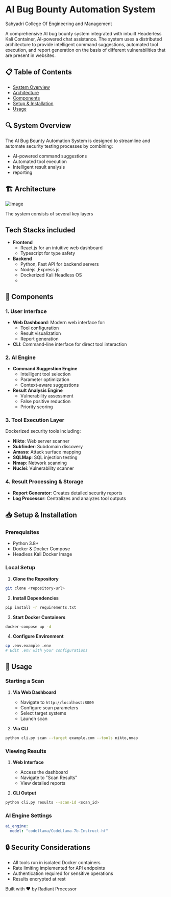 # AI Bug Bounty Automation System 

Sahyadri College Of Engineering and Management

A comprehensive AI bug bounty system integrated with inbuilt Headerless Kali Container, AI-powered chat assistance. The system uses a distributed architecture to provide intelligent command suggestions, automated tool execution, and report generation on the basis of different vulnerabilities that are present in websites.

## 📋 Table of Contents
- [System Overview](#-system-overview)
- [Architecture](#-architecture)
- [Components](#-components)
- [Setup & Installation](#-setup--installation)
- [Usage](#-usage)


## 🔍 System Overview

The AI Bug Bounty Automation System is designed to streamline and automate security testing processes by combining:
- AI-powered command suggestions
- Automated tool execution
- Intelligent result analysis
- reporting

## 🏗 Architecture
![image](https://github.com/user-attachments/assets/8dbece6a-3882-494a-ade7-1017ba0e0961)


The system consists of several key layers

## Tech Stacks included
- **Frontend**
   - React.js for an intuitive web dashboard
   - Typescript for type safety
- **Backend**
   - Python, Fast API for backend servers
   - Nodejs ,Express js
   - Dockerized Kali Headless OS
   - 
  

## 🔧 Components

### 1. User Interface
- **Web Dashboard**: Modern web interface for:
  - Tool configuration
  - Result visualization
  - Report generation
- **CLI**: Command-line interface for direct tool interaction

### 2. AI Engine
- **Command Suggestion Engine**
  - Intelligent tool selection
  - Parameter optimization
  - Context-aware suggestions
- **Result Analysis Engine**
  - Vulnerability assessment
  - False positive reduction
  - Priority scoring

### 3. Tool Execution Layer
Dockerized security tools including:
- **Nikto**: Web server scanner
- **Subfinder**: Subdomain discovery
- **Amass**: Attack surface mapping
- **SQLMap**: SQL injection testing
- **Nmap**: Network scanning
- **Nuclei**: Vulnerability scanner

### 4. Result Processing & Storage
- **Report Generator**: Creates detailed security reports
- **Log Processor**: Centralizes and analyzes tool outputs

## 📥 Setup & Installation

### Prerequisites
- Python 3.8+
- Docker & Docker Compose
- Headless Kali Docker Image


### Local Setup

1. **Clone the Repository**
```bash
git clone <repository-url>

```

2. **Install Dependencies**
```bash
pip install -r requirements.txt
```

3. **Start Docker Containers**
```bash
docker-compose up -d
```

4. **Configure Environment**
```bash
cp .env.example .env
# Edit .env with your configurations
```

## 🎯 Usage

### Starting a Scan

1. **Via Web Dashboard**
   - Navigate to `http://localhost:8000`
   - Configure scan parameters
   - Select target systems
   - Launch scan

2. **Via CLI**
```bash
python cli.py scan --target example.com --tools nikto,nmap
```

### Viewing Results

1. **Web Interface**
   - Access the dashboard
   - Navigate to "Scan Results"
   - View detailed reports

2. **CLI Output**
```bash
python cli.py results --scan-id <scan_id>
```


### AI Engine Settings
```yaml
ai_engine:
  model: "codellama/CodeLlama-7b-Instruct-hf"
```

## 🔒 Security Considerations

- All tools run in isolated Docker containers
- Rate limiting implemented for API endpoints
- Authentication required for sensitive operations
- Results encrypted at rest


Built with ❤️ by Radiant Processor



